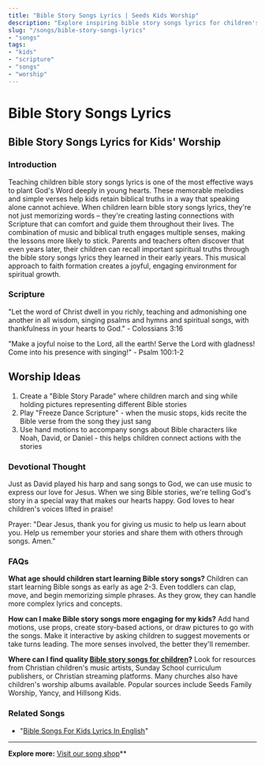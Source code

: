 ```yaml
---
title: "Bible Story Songs Lyrics | Seeds Kids Worship"
description: "Explore inspiring bible story songs lyrics for children's worship and faith development. Biblical music resources for families and ministry."
slug: "/songs/bible-story-songs-lyrics"
- "songs"
tags:
- "kids"
- "scripture"
- "songs"
- "worship"
---
```


# Bible Story Songs Lyrics

## Bible Story Songs Lyrics for Kids' Worship

### Introduction
Teaching children bible story songs lyrics is one of the most effective ways to plant God's Word deeply in young hearts. These memorable melodies and simple verses help kids retain biblical truths in a way that speaking alone cannot achieve. When children learn bible story songs lyrics, they're not just memorizing words – they're creating lasting connections with Scripture that can comfort and guide them throughout their lives. The combination of music and biblical truth engages multiple senses, making the lessons more likely to stick. Parents and teachers often discover that even years later, their children can recall important spiritual truths through the bible story songs lyrics they learned in their early years. This musical approach to faith formation creates a joyful, engaging environment for spiritual growth.

### Scripture
"Let the word of Christ dwell in you richly, teaching and admonishing one another in all wisdom, singing psalms and hymns and spiritual songs, with thankfulness in your hearts to God." - Colossians 3:16

"Make a joyful noise to the Lord, all the earth! Serve the Lord with gladness! Come into his presence with singing!" - Psalm 100:1-2

## Worship Ideas
1. Create a "Bible Story Parade" where children march and sing while holding pictures representing different Bible stories
2. Play "Freeze Dance Scripture" - when the music stops, kids recite the Bible verse from the song they just sang
3. Use hand motions to accompany songs about Bible characters like Noah, David, or Daniel - this helps children connect actions with the stories

### Devotional Thought
Just as David played his harp and sang songs to God, we can use music to express our love for Jesus. When we sing Bible stories, we're telling God's story in a special way that makes our hearts happy. God loves to hear children's voices lifted in praise!

Prayer: "Dear Jesus, thank you for giving us music to help us learn about you. Help us remember your stories and share them with others through songs. Amen."

### FAQs
**What age should children start learning Bible story songs?**
Children can start learning Bible songs as early as age 2-3. Even toddlers can clap, move, and begin memorizing simple phrases. As they grow, they can handle more complex lyrics and concepts.

**How can I make Bible story songs more engaging for my kids?**
Add hand motions, use props, create story-based actions, or draw pictures to go with the songs. Make it interactive by asking children to suggest movements or take turns leading. The more senses involved, the better they'll remember.

**Where can I find quality [Bible story songs for children](/songs/bible-story-songs-for-children/)?**
Look for resources from Christian children's music artists, Sunday School curriculum publishers, or Christian streaming platforms. Many churches also have children's worship albums available. Popular sources include Seeds Family Worship, Yancy, and Hillsong Kids.

### Related Songs

- "[Bible Songs For Kids Lyrics In English](/songs/bible-songs-for-kids-lyrics-in-english/)"

---

**Explore more:** [Visit our song shop](https://seedskidsworship.com/shop)**

<!-- Schema Markup -->
<script type="application/ld+json">
{
  "@context": "https://schema.org",
  "@type": "MusicRecording",
  "name": "Bible Story Songs Lyrics",
  "byArtist": {
    "@type": "MusicGroup",
    "name": "Seeds Kids Worship"
  },
  "isFamilyFriendly": true,
  "url": "https://seedskidsworship.com/songs/bible-story-songs-lyrics/"
}
</script>